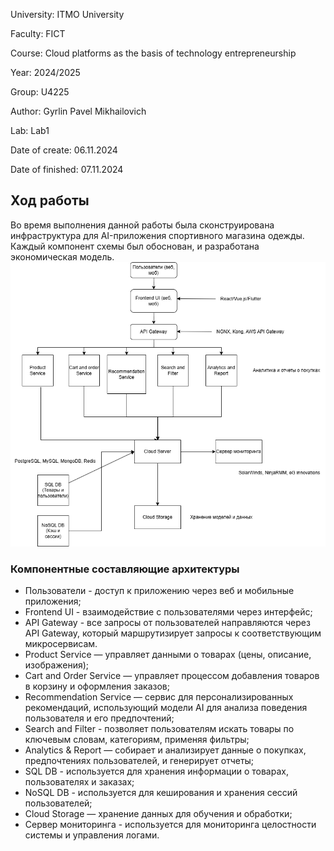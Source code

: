 
University: ITMO University

Faculty: FICT

Course: Cloud platforms as the basis of technology entrepreneurship

Year: 2024/2025 

Group: U4225

Author: Gyrlin Pavel Mikhailovich

Lab: Lab1

Date of create: 06.11.2024

Date of finished: 07.11.2024

## Ход работы
Во время выполнения данной работы была сконструирована инфраструктура для AI-приложения спортивного магазина одежды. Каждый компонент схемы был обоснован, и разработана экономическая модель.
![alt text](image-1.png)
### Компонентные составляющие архитектуры 
* Пользователи - доступ к приложению через веб и мобильные приложения;
* Frontend UI - взаимодействие с пользователями через интерфейс;
* API Gateway - все запросы от пользователей направляются через API Gateway, который маршрутизирует запросы к соответствующим микросервисам.
* Product Service — управляет данными о товарах (цены, описание, изображения);
* Cart and Order Service — управляет процессом добавления товаров в корзину и оформления заказов;
* Recommendation Service — сервис для персонализированных рекомендаций, использующий модели AI для анализа поведения пользователя и его предпочтений;
* Search and Filter - позволяет пользователям искать товары по ключевым словам, категориям, применяя фильтры;
* Analytics & Report — собирает и анализирует данные о покупках, предпочтениях пользователей, и генерирует отчеты;
* SQL DB - используется для хранения информации о товарах, пользователях и заказах;
* NoSQL DB - используется для кеширования и хранения сессий пользователей;
* Cloud Storage — хранение данных для обучения и обработки;
* Сервер мониторинга - используется для мониторинга целостности системы и управления логами.